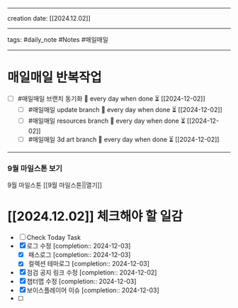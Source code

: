 
-------

creation date: [[2024.12.02]] 

--------

tags: #daily_note  #Notes #매일매일

---  
# 매일매일 반복작업 
- [ ] #매일매일 브랜치 동기화 🔁 every day when done ⏳ [[2024-12-02]] 
	- [ ] #매일매일 update branch  🔁 every day when done ⏳ [[2024-12-02]]
	- [ ] #매일매일 resources branch  🔁 every day when done ⏳ [[2024-12-02]]
	- [ ] #매일매일 3d art branch  🔁 every day when done ⏳ [[2024-12-02]]

--------

### 9월 마일스톤 보기
 9월 마일스톤 [[9월 마일스톤||열기]]



# [[2024.12.02]]  체크해야 할 일감

- [ ] Check Today Task
- [x] 로그 수정  [completion:: 2024-12-03]
	- [x] 패스로그  [completion:: 2024-12-03]
	- [x] 컬렉션 테마로그  [completion:: 2024-12-03]
- [x] 점검 공지 링크 수정  [completion:: 2024-12-02]
- [x] 챕터맵 수정  [completion:: 2024-12-03]
- [x] 보이스플레이어 이슈  [completion:: 2024-12-03]
- [ ] 





